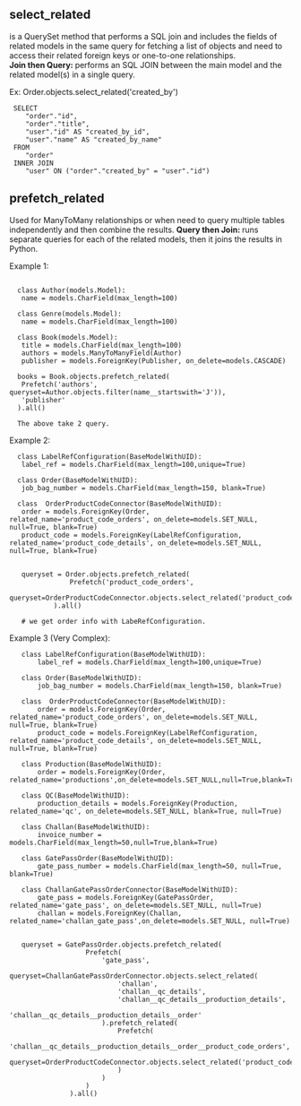 
## select_related
 is a QuerySet method that performs a SQL join and includes the fields of related models in the same query for fetching a list of objects and need to access their related foreign keys or one-to-one relationships. <br>
 <b>Join then Query: </b> performs an SQL JOIN between the main model and the related model(s) in a single query.

 Ex: Order.objects.select_related('created_by')

```
 SELECT 
    "order"."id", 
    "order"."title", 
    "user"."id" AS "created_by_id", 
    "user"."name" AS "created_by_name" 
 FROM 
    "order"
 INNER JOIN 
    "user" ON ("order"."created_by" = "user"."id")

```


## prefetch_related
 Used for ManyToMany relationships or when need to query multiple tables independently and then combine the results.
 <b>Query then Join: </b> runs separate queries for each of the related models, then it joins the results in Python.

 Example 1:
 ```

   class Author(models.Model):
    name = models.CharField(max_length=100)

   class Genre(models.Model):
    name = models.CharField(max_length=100)

   class Book(models.Model):
    title = models.CharField(max_length=100)
    authors = models.ManyToManyField(Author)
    publisher = models.ForeignKey(Publisher, on_delete=models.CASCADE)
   
   books = Book.objects.prefetch_related(
    Prefetch('authors', queryset=Author.objects.filter(name__startswith='J')),
    'publisher'
   ).all()

   The above take 2 query.
 ```

 Example 2:
 ```
   class LabelRefConfiguration(BaseModelWithUID):
    label_ref = models.CharField(max_length=100,unique=True)

   class Order(BaseModelWithUID):
    job_bag_number = models.CharField(max_length=150, blank=True)

   class  OrderProductCodeConnector(BaseModelWithUID):
    order = models.ForeignKey(Order, related_name='product_code_orders', on_delete=models.SET_NULL, null=True, blank=True)
    product_code = models.ForeignKey(LabelRefConfiguration, related_name='product_code_details', on_delete=models.SET_NULL, null=True, blank=True)


    queryset = Order.objects.prefetch_related(
                Prefetch('product_code_orders',
                         queryset=OrderProductCodeConnector.objects.select_related('product_code'))
            ).all()

    # we get order info with LabeRefConfiguration.
 ```

 Example 3 (Very Complex):
 ```
    class LabelRefConfiguration(BaseModelWithUID):
        label_ref = models.CharField(max_length=100,unique=True)

    class Order(BaseModelWithUID):
        job_bag_number = models.CharField(max_length=150, blank=True)

    class  OrderProductCodeConnector(BaseModelWithUID):
        order = models.ForeignKey(Order, related_name='product_code_orders', on_delete=models.SET_NULL, null=True, blank=True)
        product_code = models.ForeignKey(LabelRefConfiguration, related_name='product_code_details', on_delete=models.SET_NULL, null=True, blank=True)

    class Production(BaseModelWithUID):
        order = models.ForeignKey(Order, related_name='productions',on_delete=models.SET_NULL,null=True,blank=True)

    class QC(BaseModelWithUID):
        production_details = models.ForeignKey(Production, related_name='qc', on_delete=models.SET_NULL, blank=True, null=True)

    class Challan(BaseModelWithUID):
        invoice_number = models.CharField(max_length=50,null=True,blank=True)

    class GatePassOrder(BaseModelWithUID):
        gate_pass_number = models.CharField(max_length=50, null=True, blank=True)

    class ChallanGatePassOrderConnector(BaseModelWithUID):
        gate_pass = models.ForeignKey(GatePassOrder, related_name='gate_pass', on_delete=models.SET_NULL, null=True)
        challan = models.ForeignKey(Challan, related_name='challan_gate_pass',on_delete=models.SET_NULL, null=True)

    
    queryset = GatePassOrder.objects.prefetch_related(
                    Prefetch(
                        'gate_pass',
                        queryset=ChallanGatePassOrderConnector.objects.select_related(
                            'challan',
                            'challan__qc_details',
                            'challan__qc_details__production_details',
                            'challan__qc_details__production_details__order'
                        ).prefetch_related(
                            Prefetch(
                                'challan__qc_details__production_details__order__product_code_orders',
                                queryset=OrderProductCodeConnector.objects.select_related('product_code')
                            )
                        )
                    )
                ).all()

 ```